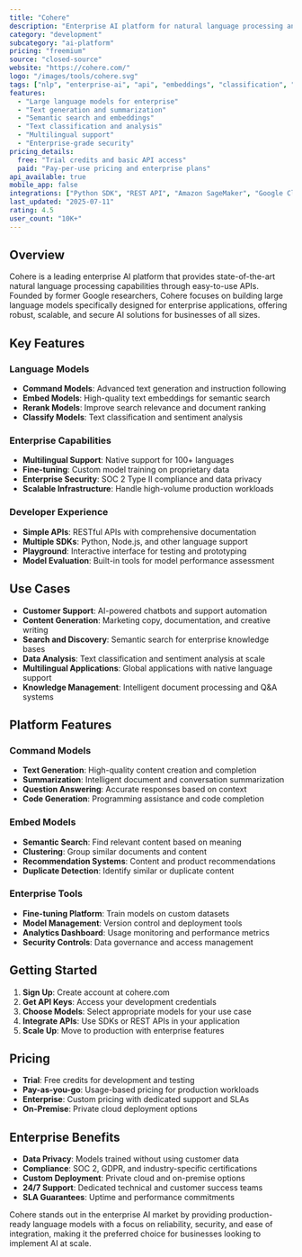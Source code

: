 ```yaml
---
title: "Cohere"
description: "Enterprise AI platform for natural language processing and generation"
category: "development"
subcategory: "ai-platform"
pricing: "freemium"
source: "closed-source"
website: "https://cohere.com/"
logo: "/images/tools/cohere.svg"
tags: ["nlp", "enterprise-ai", "api", "embeddings", "classification", "generation"]
features:
  - "Large language models for enterprise"
  - "Text generation and summarization"
  - "Semantic search and embeddings"
  - "Text classification and analysis"
  - "Multilingual support"
  - "Enterprise-grade security"
pricing_details:
  free: "Trial credits and basic API access"
  paid: "Pay-per-use pricing and enterprise plans"
api_available: true
mobile_app: false
integrations: ["Python SDK", "REST API", "Amazon SageMaker", "Google Cloud", "Azure"]
last_updated: "2025-07-11"
rating: 4.5
user_count: "10K+"
---
```


## Overview

Cohere is a leading enterprise AI platform that provides state-of-the-art natural language processing capabilities through easy-to-use APIs. Founded by former Google researchers, Cohere focuses on building large language models specifically designed for enterprise applications, offering robust, scalable, and secure AI solutions for businesses of all sizes.

## Key Features

### Language Models
- **Command Models**: Advanced text generation and instruction following
- **Embed Models**: High-quality text embeddings for semantic search
- **Rerank Models**: Improve search relevance and document ranking
- **Classify Models**: Text classification and sentiment analysis

### Enterprise Capabilities
- **Multilingual Support**: Native support for 100+ languages
- **Fine-tuning**: Custom model training on proprietary data
- **Enterprise Security**: SOC 2 Type II compliance and data privacy
- **Scalable Infrastructure**: Handle high-volume production workloads

### Developer Experience
- **Simple APIs**: RESTful APIs with comprehensive documentation
- **Multiple SDKs**: Python, Node.js, and other language support
- **Playground**: Interactive interface for testing and prototyping
- **Model Evaluation**: Built-in tools for model performance assessment

## Use Cases

- **Customer Support**: AI-powered chatbots and support automation
- **Content Generation**: Marketing copy, documentation, and creative writing
- **Search and Discovery**: Semantic search for enterprise knowledge bases
- **Data Analysis**: Text classification and sentiment analysis at scale
- **Multilingual Applications**: Global applications with native language support
- **Knowledge Management**: Intelligent document processing and Q&A systems

## Platform Features

### Command Models
- **Text Generation**: High-quality content creation and completion
- **Summarization**: Intelligent document and conversation summarization
- **Question Answering**: Accurate responses based on context
- **Code Generation**: Programming assistance and code completion

### Embed Models
- **Semantic Search**: Find relevant content based on meaning
- **Clustering**: Group similar documents and content
- **Recommendation Systems**: Content and product recommendations
- **Duplicate Detection**: Identify similar or duplicate content

### Enterprise Tools
- **Fine-tuning Platform**: Train models on custom datasets
- **Model Management**: Version control and deployment tools
- **Analytics Dashboard**: Usage monitoring and performance metrics
- **Security Controls**: Data governance and access management

## Getting Started

1. **Sign Up**: Create account at cohere.com
2. **Get API Keys**: Access your development credentials
3. **Choose Models**: Select appropriate models for your use case
4. **Integrate APIs**: Use SDKs or REST APIs in your application
5. **Scale Up**: Move to production with enterprise features

## Pricing

- **Trial**: Free credits for development and testing
- **Pay-as-you-go**: Usage-based pricing for production workloads
- **Enterprise**: Custom pricing with dedicated support and SLAs
- **On-Premise**: Private cloud deployment options

## Enterprise Benefits

- **Data Privacy**: Models trained without using customer data
- **Compliance**: SOC 2, GDPR, and industry-specific certifications
- **Custom Deployment**: Private cloud and on-premise options
- **24/7 Support**: Dedicated technical and customer success teams
- **SLA Guarantees**: Uptime and performance commitments

Cohere stands out in the enterprise AI market by providing production-ready language models with a focus on reliability, security, and ease of integration, making it the preferred choice for businesses looking to implement AI at scale.